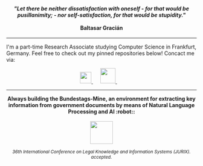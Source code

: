 <div>
  <h4 align="center"><i>"Let there be neither dissatisfaction with oneself - for that would be pusillanimity; - nor self-satisfaction, for that would be stupidity."</i><br/><br/>Baltasar Gracián</h4>
  <hr/>
</div>

I'm a part-time Research Associate studying Computer Science in Frankfurt, Germany. Feel free to check out my pinned repositories below! Concact me via:

<div align="center">
  <a href="mailto:k.boenisch@outlook.com">
    <img width="30" src="https://github.com/TheItCrOw/TheItCrOw/assets/49918134/a087a0fa-0f9f-479f-99e2-ba10568e5577"/>
  </a>
  <label>&nbsp;&nbsp;&nbsp;&nbsp;</label>
  <a href="https://www.kaggle.com/kevinbnisch" target="_blank">
    <img width="40" src="https://github.com/TheItCrOw/TheItCrOw/assets/49918134/9f6528a7-336c-4229-bd58-a0ee03103274"/>
  </a>
  <label>&nbsp;&nbsp;&nbsp;&nbsp;</label>
</div>
<hr/>
<div align="center">
<b>Always building the Bundestags-Mine, an environment for extracting key information from government documents by means of Natural Language Processing and AI :robot::</b>
</div>
<br/>
<div align="center">
  <a href="https://bundestag-mine.de/" target="_blank" background="red">
    <img width="60" src="https://github.com/TheItCrOw/TheItCrOw/assets/49918134/2cc3da6e-a2ea-476d-90dd-aba184e1c7ff"/>
  </a>
  <p>
    <sub><i>36th International Conference on Legal Knowledge and Information Systems (JURIX). accepted.</i></sub>
  </p>
</div>
